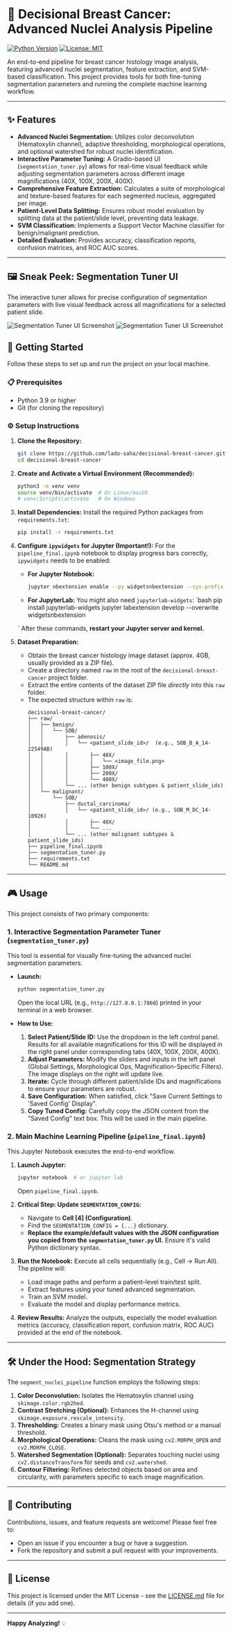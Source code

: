 # 🔬 Decisional Breast Cancer: Advanced Nuclei Analysis Pipeline

[![Python Version](https://img.shields.io/badge/python-3.9%2B-blue.svg)](https://www.python.org/downloads/)
[![License: MIT](https://img.shields.io/badge/License-MIT-yellow.svg)](https://opensource.org/licenses/MIT) <!-- Choose an appropriate license -->

An end-to-end pipeline for breast cancer histology image analysis, featuring advanced nuclei segmentation, feature extraction, and SVM-based classification. This project provides tools for both fine-tuning segmentation parameters and running the complete machine learning workflow.

---

## ✨ Features

- **Advanced Nuclei Segmentation:** Utilizes color deconvolution (Hematoxylin channel), adaptive thresholding, morphological operations, and optional watershed for robust nuclei identification.
- **Interactive Parameter Tuning:** A Gradio-based UI (`segmentation_tuner.py`) allows for real-time visual feedback while adjusting segmentation parameters across different image magnifications (40X, 100X, 200X, 400X).
- **Comprehensive Feature Extraction:** Calculates a suite of morphological and texture-based features for each segmented nucleus, aggregated per image.
- **Patient-Level Data Splitting:** Ensures robust model evaluation by splitting data at the patient/slide level, preventing data leakage.
- **SVM Classification:** Implements a Support Vector Machine classifier for benign/malignant prediction.
- **Detailed Evaluation:** Provides accuracy, classification reports, confusion matrices, and ROC AUC scores.

---

## 🖼️ Sneak Peek: Segmentation Tuner UI

The interactive tuner allows for precise configuration of segmentation parameters with live visual feedback across all magnifications for a selected patient slide.

![Segmentation Tuner UI Screenshot](assets/segmentation_tuner_ui_preview.png)
![Segmentation Tuner UI Screenshot](assets/segmentation_tuner_ui_preview-2.png)


## 🚀 Getting Started

Follow these steps to set up and run the project on your local machine.

### 📋 Prerequisites

- Python 3.9 or higher
- Git (for cloning the repository)

### ⚙️ Setup Instructions

1.  **Clone the Repository:**

    ```bash
    git clone https://github.com/lado-saha/decisional-breast-cancer.git
    cd decisional-breast-cancer
    ```

2.  **Create and Activate a Virtual Environment (Recommended):**

    ```bash
    python3 -m venv venv
    source venv/bin/activate  # On Linux/macOS
    # venv\Scripts\activate   # On Windows
    ```

3.  **Install Dependencies:**
    Install the required Python packages from `requirements.txt`:

    ```bash
    pip install -r requirements.txt
    ```

4.  **Configure `ipywidgets` for Jupyter (Important!):**
    For the `pipeline_final.ipynb` notebook to display progress bars correctly, `ipywidgets` needs to be enabled:

    - **For Jupyter Notebook:**
      ```bash
      jupyter nbextension enable --py widgetsnbextension --sys-prefix
      ```
    - **For JupyterLab:**
      You might also need `jupyterlab-widgets`:
      `bash
      pip install jupyterlab-widgets
      jupyter labextension develop --overwrite widgetsnbextension

    `
    After these commands, **restart your Jupyter server and kernel.**

5.  **Dataset Preparation:**
    - Obtain the breast cancer histology image dataset (approx. 4GB, usually provided as a ZIP file).
    - Create a directory named `raw` in the root of the `decisional-breast-cancer` project folder.
    - Extract the entire contents of the dataset ZIP file _directly_ into this `raw` folder.
    - The expected structure within `raw` is:
      ```
      decisional-breast-cancer/
      ├── raw/
      │   ├── benign/
      │   │   └── SOB/
      │   │       ├── adenosis/
      │   │       │   └── <patient_slide_id>/  (e.g., SOB_B_A_14-22549AB)
      │   │       │       ├── 40X/
      │   │       │       │   └── <image_file.png>
      │   │       │       ├── 100X/
      │   │       │       ├── 200X/
      │   │       │       └── 400X/
      │   │       └── ... (other benign subtypes & patient_slide_ids)
      │   └── malignant/
      │       └── SOB/
      │           ├── ductal_carcinoma/
      │           │   └── <patient_slide_id>/ (e.g., SOB_M_DC_14-10926)
      │           │       ├── 40X/
      │           │       └── ...
      │           └── ... (other malignant subtypes & patient_slide_ids)
      ├── pipeline_final.ipynb
      ├── segmentation_tuner.py
      ├── requirements.txt
      └── README.md
      ```

---

## 🎮 Usage

This project consists of two primary components:

### 1. Interactive Segmentation Parameter Tuner (`segmentation_tuner.py`)

This tool is essential for visually fine-tuning the advanced nuclei segmentation parameters.

- **Launch:**

  ```bash
  python segmentation_tuner.py
  ```

  Open the local URL (e.g., `http://127.0.0.1:7860`) printed in your terminal in a web browser.

- **How to Use:**
  1.  **Select Patient/Slide ID:** Use the dropdown in the left control panel. Results for all available magnifications for this ID will be displayed in the right panel under corresponding tabs (40X, 100X, 200X, 400X).
  2.  **Adjust Parameters:** Modify the sliders and inputs in the left panel (Global Settings, Morphological Ops, Magnification-Specific Filters). The image displays on the right will update live.
  3.  **Iterate:** Cycle through different patient/slide IDs and magnifications to ensure your parameters are robust.
  4.  **Save Configuration:** When satisfied, click "Save Current Settings to 'Saved Config' Display".
  5.  **Copy Tuned Config:** Carefully copy the JSON content from the "Saved Config" text box. This will be used in the main pipeline.

### 2. Main Machine Learning Pipeline (`pipeline_final.ipynb`)

This Jupyter Notebook executes the end-to-end workflow.

1.  **Launch Jupyter:**

    ```bash
    jupyter notebook  # or jupyter lab
    ```

    Open `pipeline_final.ipynb`.

2.  **Critical Step: Update `SEGMENTATION_CONFIG`:**

    - Navigate to **Cell [4] (Configuration)**.
    - Find the `SEGMENTATION_CONFIG = {...}` dictionary.
    - **Replace the example/default values with the JSON configuration you copied from the `segmentation_tuner.py` UI.** Ensure it's valid Python dictionary syntax.

3.  **Run the Notebook:**
    Execute all cells sequentially (e.g., Cell -> Run All). The pipeline will:

    - Load image paths and perform a patient-level train/test split.
    - Extract features using your tuned advanced segmentation.
    - Train an SVM model.
    - Evaluate the model and display performance metrics.

4.  **Review Results:**
    Analyze the outputs, especially the model evaluation metrics (accuracy, classification report, confusion matrix, ROC AUC) provided at the end of the notebook.

---

## 🛠️ Under the Hood: Segmentation Strategy

The `segment_nuclei_pipeline` function employs the following steps:

1.  **Color Deconvolution:** Isolates the Hematoxylin channel using `skimage.color.rgb2hed`.
2.  **Contrast Stretching (Optional):** Enhances the H-channel using `skimage.exposure.rescale_intensity`.
3.  **Thresholding:** Creates a binary mask using Otsu's method or a manual threshold.
4.  **Morphological Operations:** Cleans the mask using `cv2.MORPH_OPEN` and `cv2.MORPH_CLOSE`.
5.  **Watershed Segmentation (Optional):** Separates touching nuclei using `cv2.distanceTransform` for seeds and `cv2.watershed`.
6.  **Contour Filtering:** Refines detected objects based on area and circularity, with parameters specific to each image magnification.

---

## 🤝 Contributing

Contributions, issues, and feature requests are welcome! Please feel free to:

- Open an issue if you encounter a bug or have a suggestion.
- Fork the repository and submit a pull request with your improvements.

---

## 📝 License

This project is licensed under the MIT License - see the [LICENSE.md](LICENSE.md) file for details (if you add one).

<!-- **ACTION REQUIRED:** Create a LICENSE.md file with your chosen license (e.g., MIT) -->

---

**Happy Analyzing!** 💡
